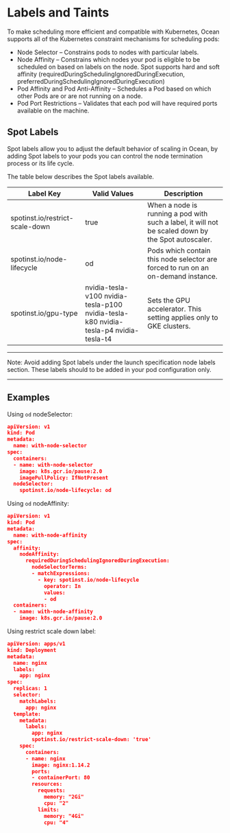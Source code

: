 # Labels and Taints

To make scheduling more efficient and compatible with Kubernetes, Ocean supports all of the Kubernetes constraint mechanisms for scheduling pods:

* Node Selector – Constrains pods to nodes with particular labels.
* Node Affinity – Constrains which nodes your pod is eligible to be scheduled on based on labels on the node. Spot supports hard and soft affinity (requiredDuringSchedulingIgnoredDuringExecution,  preferredDuringSchedulingIgnoredDuringExecution)
* Pod Affinity and Pod Anti-Affinity – Schedules a Pod based on which other Pods are or are not running on a node.
* Pod Port Restrictions – Validates that each pod will have required ports available on the machine.

## Spot Labels

Spot labels allow you to adjust the default behavior of scaling in Ocean, by adding Spot labels to your pods you can control the node termination process or its life cycle.

The table below describes the Spot labels available.

Label Key | Valid Values | Description
---|---|---
 spotinst.io/restrict-scale-down | true | When a node is running a pod with such a label, it will not be scaled down by the Spot autoscaler.
 spotinst.io/node-lifecycle | od |  Pods which contain this node selector are forced to run on an on-demand instance.
 spotinst.io/gpu-type | nvidia-tesla-v100  nvidia-tesla-p100  nvidia-tesla-k80  nvidia-tesla-p4  nvidia-tesla-t4 | Sets the GPU accelerator. This setting applies only to GKE clusters.

---
 Note: Avoid adding Spot labels under the launch specification node labels section. These labels should to be added in your pod configuration only.

---


## Examples

Using `od` nodeSelector:

```json
apiVersion: v1
kind: Pod
metadata:
  name: with-node-selector
spec:
  containers:
  - name: with-node-selector
    image: k8s.gcr.io/pause:2.0
    imagePullPolicy: IfNotPresent
  nodeSelector:
    spotinst.io/node-lifecycle: od
```

Using `od` nodeAffinity:

```json
apiVersion: v1
kind: Pod
metadata:
  name: with-node-affinity
spec:
  affinity:
    nodeAffinity:
      requiredDuringSchedulingIgnoredDuringExecution:
        nodeSelectorTerms:
        - matchExpressions:
          - key: spotinst.io/node-lifecycle
            operator: In
            values:
            - od
  containers:
  - name: with-node-affinity
    image: k8s.gcr.io/pause:2.0
```

Using restrict scale down label:

```json
apiVersion: apps/v1
kind: Deployment
metadata:
  name: nginx
  labels:
    app: nginx
spec:
  replicas: 1
  selector:
    matchLabels:
      app: nginx
  template:
    metadata:
      labels:
        app: nginx
        spotinst.io/restrict-scale-down: 'true'
    spec:
      containers:
      - name: nginx
        image: nginx:1.14.2
        ports:
        - containerPort: 80
        resources:
          requests:
            memory: "2Gi"
            cpu: "2"
          limits:
            memory: "4Gi"
            cpu: "4"
```
